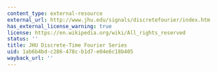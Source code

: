 ```yaml
---
content_type: external-resource
external_url: http://www.jhu.edu/signals/discretefourier/index.htm
has_external_license_warning: true
license: https://en.wikipedia.org/wiki/All_rights_reserved
status: ''
title: JHU Discrete-Time Fourier Series
uid: 1ab6b4bd-c286-478c-b1d7-e04e6c18b405
wayback_url: ''
---
```

